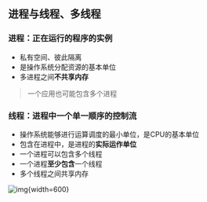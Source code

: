 ## 进程与线程、多线程

### 进程：正在运行的程序的**实例**

- 私有空间、彼此隔离
- 是操作系统分配资源的基本单位
- 多进程之间**不共享内存**

> 一个应用也可能包含多个进程


### 线程：进程中一个单一顺序的控制流

- 操作系统能够进行运算调度的最小单位，是CPU的基本单位
- 包含在进程中，是进程的**实际运作单位**
- 一个进程可以包含多个线程
- 一个进程**至少包含**一个线程
- 多个线程之间共享内存

![img](https://github.com/DINOREXNB/DINOREXNB.github.io/blob/main/docs/images/java6-1.png?raw=true){width=600}